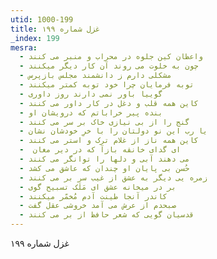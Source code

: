 ```yaml
---
utid: 1000-199
title: غزل شماره ۱۹۹
_index: 199
mesra:
  - واعظان کین جلوه در محراب و منبر می کنند
  - چون به خلوت می روند آن کار دیگر میکنند
  - مشکلی دارم ز دانشمند مجلس بازپرس
  - توبه فرمایان چرا خود توبه کمتر میکنند
  - گوییا باور نمی دارند روز داوری
  - کاین همه قلب و دغل در کار داور می کنند
  - بنده پیر خراباتم که درویشان او
  - گنج را از بی نیازی خاک بر سر می کنند
  - یا رب این نو دولتان را با خرِ خودشان نشان
  - کاین همه ناز از غلام ترک و استر می کنند
  - ‌ ای گدای خانقه بازآ که در دیر مغان
  - می دهند آبی و دلها را توانگر می کنند
  - حُسن بی پایان او چندان که عاشق می کشد
  - زمره یی دیگر به عشق از غیب سر بر می کنند
  - بر در میخانه عشق ای مَلَک تسبیح گوی
  - کاندر آنجا طینت آدم مُخمّر میکنند
  - صبحدم از عرش می آمد خروشی عقل گفت
  - قدسیان گویی که شعر حافظ از بر می کنند
---
```

غزل شماره ۱۹۹
